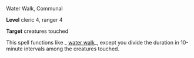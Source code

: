Water Walk, Communal

**Level** cleric 4, ranger 4

**Target** creatures touched

This spell functions like _ [water walk](spells/waterWalk.md#_water-walk)_, except you divide the duration in 10-minute intervals among the creatures touched.

